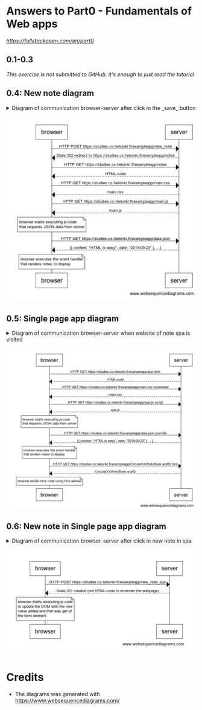 # Answers to Part0 - Fundamentals of Web apps

_https://fullstackopen.com/en/part0_

## 0.1-0.3

_This exercise is not submitted to GitHub, it's enough to just read the tutorial_

## 0.4: New note diagram

<details>
<summary>Diagram of communication browser-server after click in the _save_ button</summary>
<pre>
browser->server: HTTP POST https://studies.cs.helsinki.fi/exampleapp/new_note
server-->browser: State 302 redirect to https://studies.cs.helsinki.fi/exampleapp/notes
browser->server: HTTP GET https://studies.cs.helsinki.fi/exampleapp/notes
server-->browser: HTML-code
browser->server: HTTP GET https://studies.cs.helsinki.fi/exampleapp/main.css
server-->browser: main.css
browser->server: HTTP GET https://studies.cs.helsinki.fi/exampleapp/main.js
server-->browser: main.js

note over browser:
browser starts executing js-code
that requests JSON data from server
end note

browser->server: HTTP GET https://studies.cs.helsinki.fi/exampleapp/data.json
server-->browser: [{ content: "HTML is easy", date: "2019-05-23" }, ...]

note over browser:
browser executes the event handler
that renders notes to display
end note

</pre>
</details>

![Diagram new note](diagrams/newnote.png)

## 0.5: Single page app diagram

<details>
<summary>Diagram of communication browser-server when website of note spa is visited</summary>
<pre>
browser->server: HTTP GET https://studies.cs.helsinki.fi/exampleapp/spa html
server-->browser: HTML-code
browser->server: HTTP GET https://studies.cs.helsinki.fi/exampleapp/main.css stylesheet
server-->browser: main.css
browser->server: HTTP GET https://studies.cs.helsinki.fi/exampleapp/spa.js script
server-->browser: spa.js

note over browser:
browser starts executing js-code
that requests JSON data from server
end note

browser->server: HTTP GET https://studies.cs.helsinki.fi/exampleapp/data.json json-file
server-->browser: [{ content: "HTML is easy", date: "2019-05-23" }, ...]

note over browser:
browser executes the event handler
that renders notes to display
end note

browser->server: HTTP GET https://studies.cs.helsinki.fi/exampleapp/CircularXXWeb-Book.wolff2 font
server-->browser: CircularXXWeb-Book.wolff2

note over browser:
browser render html code using font defined
end note

</pre>
</details>

![Diagram new note spa](diagrams/note_spa.png)

## 0.6: New note in Single page app diagram

<details>
<summary>Diagram of communication browser-server after click in new note in spa</summary>
<pre>
browser->server: HTTP POST https://studies.cs.helsinki.fi/exampleapp/new_note_spa
server-->browser: State 201 created (not HTML-code to render the webpage returned)

note over browser:
browser starts executing js-code
to update the DOM with the new
value added and that was get of
the form element
end note

</pre>
</details>

![Diagram new note spa](diagrams/newnote_spa.png)

# Credits

- The diagrams was generated with https://www.websequencediagrams.com/
